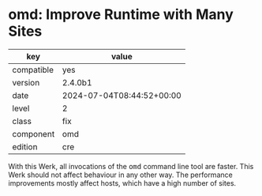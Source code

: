 [//]: # (werk v2)
# omd: Improve Runtime with Many Sites

key        | value
---------- | ---
compatible | yes
version    | 2.4.0b1
date       | 2024-07-04T08:44:52+00:00
level      | 2
class      | fix
component  | omd
edition    | cre

With this Werk, all invocations of the <tt>omd</tt> command line tool are faster.
This Werk should not affect behaviour in any other way. The performance improvements
mostly affect hosts, which have a high number of sites.
